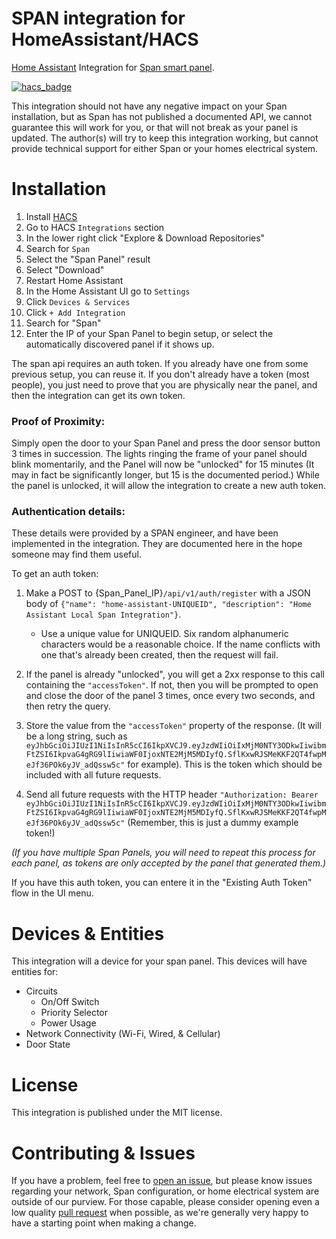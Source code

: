 # SPAN integration for HomeAssistant/HACS

[Home Assistant](https://www.home-assistant.io/) Integration for [Span smart panel](https://www.span.io/panel).

[![hacs_badge](https://img.shields.io/badge/HACS-Custom-orange.svg)](https://github.com/custom-components/hacs)

This integration should not have any negative impact on your Span installation, but as Span has not published a documented API, we cannot guarantee this will work for you, or that will not break as your panel is updated.
The author(s) will try to keep this integration working, but cannot provide technical support for either Span or your homes electrical system.

# Installation

1. Install [HACS](https://hacs.xyz/)
2. Go to HACS `Integrations` section
3. In the lower right click "Explore & Download Repositories"
4. Search for `Span`
5. Select the "Span Panel" result
6. Select "Download"
7. Restart Home Assistant
7. In the Home Assistant UI go to `Settings`
8. Click `Devices & Services`
10. Click `+ Add Integration`
11. Search for "Span"
12. Enter the IP of your Span Panel to begin setup, or select the automatically discovered panel if it shows up.

The span api requires an auth token. If you already have one from some previous setup, you can reuse it. If you don't already have a token (most people), you just need to prove that you are physically near the panel, and then the integration can get its own token.

### Proof of Proximity:
Simply open the door to your Span Panel and press the door sensor button 3 times in succession. The lights ringing the frame of your panel should blink momentarily, and the Panel will now be "unlocked" for 15 minutes (It may in fact be significantly longer, but 15 is the documented period.) While the panel is unlocked, it will allow the integration to create a new auth token. 

### Authentication details:

These details were provided by a SPAN engineer, and have been implemented in the integration. They are documented here in the hope someone may find them useful.

To get an auth token:

1. Make a POST to {Span_Panel_IP}`/api/v1/auth/register` with a JSON body of `{"name": "home-assistant-UNIQUEID", "description": "Home Assistant Local Span Integration"}`.

    * Use a unique value for UNIQUEID. Six random alphanumeric characters would be a reasonable choice. If the name conflicts with one that's already been created, then the request will fail.

2. If the panel is already "unlocked", you will get a 2xx response to this call containing the `"accessToken"`. If not, then you will be prompted to open and close the door of the panel 3 times, once every two seconds, and then retry the query.

3. Store the value from the `"accessToken"` property of the response. (It will be a long string, such as `eyJhbGciOiJIUzI1NiIsInR5cCI6IkpXVCJ9.eyJzdWIiOiIxMjM0NTY3ODkwIiwibmFtZSI6IkpvaG4gRG9lIiwiaWF0IjoxNTE2MjM5MDIyfQ.SflKxwRJSMeKKF2QT4fwpMeJf36POk6yJV_adQssw5c"` for example). This is the token which should be included with all future requests.

4. Send all future requests with the HTTP header `"Authorization: Bearer eyJhbGciOiJIUzI1NiIsInR5cCI6IkpXVCJ9.eyJzdWIiOiIxMjM0NTY3ODkwIiwibmFtZSI6IkpvaG4gRG9lIiwiaWF0IjoxNTE2MjM5MDIyfQ.SflKxwRJSMeKKF2QT4fwpMeJf36POk6yJV_adQssw5c"` (Remember, this is just a dummy example token!)

_(If you have multiple Span Panels, you will need to repeat this process for each panel, as tokens are only accepted by the panel that generated them.)_

If you have this auth token, you can entere it in the "Existing Auth Token" flow in the UI menu.

# Devices & Entities

This integration will a device for your span panel.
This devices will have entities for:

* Circuits
  * On/Off Switch
  * Priority Selector
  * Power Usage
* Network Connectivity (Wi-Fi, Wired, & Cellular)
* Door State

# License

This integration is published under the MIT license.

# Contributing & Issues

If you have a problem, feel free to [open an issue](https://github.com/gdgib/span/issues), but please know issues regarding your network, Span configuration, or home electrical system are outside of our purview.
For those capable, please consider opening even a low quality [pull request](https://github.com/gdgib/span/pulls) when possible, as we're generally very happy to have a starting point when making a change.
